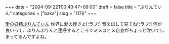+++
date = "2004-09-22T00:40:47+09:00"
draft = false
title = "ぷりんてぃん"
categories = ["baka"]
slug = "1176"
+++

<a href="http://www.takamagahara.com/printin/" target="_blank">愛の妖精ぷりんてぃん</a>
世界に愛の煌きよ[:ラブ:]
音を出して見てね[:ラブ:]
何が良いって、ぷりんぷりんと連呼するところでミメコヒメ自身がちょっと吹いてしまってるんですよね。
